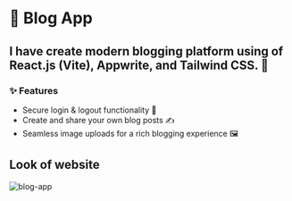 # 📖 Blog App

## I have create modern blogging platform using of React.js (Vite), Appwrite, and Tailwind CSS. 🚀

### ✨ Features

- Secure login & logout functionality 🔑
- Create and share your own blog posts ✍️
- Seamless image uploads for a rich blogging experience 🖼️

## Look of website

  ![blog-app](https://github.com/user-attachments/assets/ef8cffe7-99aa-4fa4-b5a5-8d0bc39ff2a0)
